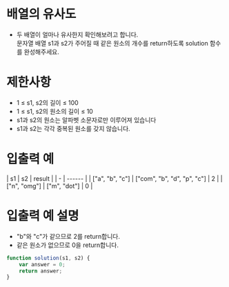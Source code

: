 # 배열의 유사도
- 두 배열이 얼마나 유사한지 확인해보려고 합니다.  
문자열 배열 s1과 s2가 주어질 때 같은 원소의 개수를 return하도록 solution 함수를 완성해주세요.



# 제한사항
- 1 ≤ s1, s2의 길이 ≤ 100
- 1 ≤ s1, s2의 원소의 길이 ≤ 10
- s1과 s2의 원소는 알파벳 소문자로만 이루어져 있습니다
- s1과 s2는 각각 중복된 원소를 갖지 않습니다.


# 입출력 예
| s1 | s2 | result |
| - | ------ |
| ["a", "b", "c"] | ["com", "b", "d", "p", "c"]	 | 2 |
| ["n", "omg"] | ["m", "dot"] | 0 |

# 입출력 예 설명
- "b"와 "c"가 같으므로 2를 return합니다.
- 같은 원소가 없으므로 0을 return합니다.

```javascript
function solution(s1, s2) {
    var answer = 0;
    return answer;
}
```
